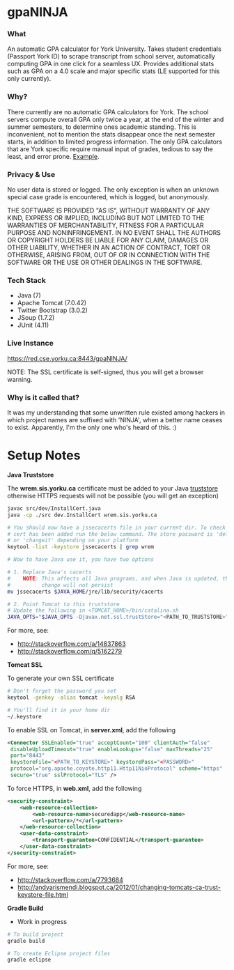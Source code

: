 gpaNINJA
========

### What

An automatic GPA calculator for York University. Takes student credentials 
(Passport York ID) to scrape transcript from school server, automatically 
computing GPA in one click for a seamless UX. Provides additional stats such 
as GPA on a 4.0 scale and major specific stats (LE supported for this only
currently).

### Why?

There currently are no automatic GPA calculators for York. The school servers 
compute overall GPA only twice a year, at the end of the winter and summer 
semesters, to determine ones academic standing. This is inconvenient, not to 
mention the stats disappear once the next semester starts, in addition to 
limited progress information. The only GPA calculators that are York specific 
require manual input of grades, tedious to say the least, and error prone. 
[Example](http://www.yorku.ca/laps/students/gpa.html).

### Privacy & Use

No user data is stored or logged. The only exception is when an unknown special
case grade is encountered, which is logged, but anonymously.

THE SOFTWARE IS PROVIDED "AS IS", WITHOUT WARRANTY OF ANY KIND, EXPRESS OR
IMPLIED, INCLUDING BUT NOT LIMITED TO THE WARRANTIES OF MERCHANTABILITY, FITNESS
FOR A PARTICULAR PURPOSE AND NONINFRINGEMENT. IN NO EVENT SHALL THE AUTHORS OR
COPYRIGHT HOLDERS BE LIABLE FOR ANY CLAIM, DAMAGES OR OTHER LIABILITY, WHETHER
IN AN ACTION OF CONTRACT, TORT OR OTHERWISE, ARISING FROM, OUT OF OR IN
CONNECTION WITH THE SOFTWARE OR THE USE OR OTHER DEALINGS IN THE SOFTWARE.

### Tech Stack

- Java (7)
- Apache Tomcat (7.0.42)
- Twitter Bootstrap (3.0.2)
- JSoup (1.7.2)
- JUnit (4.11)

### Live Instance

https://red.cse.yorku.ca:8443/gpaNINJA/

NOTE: The SSL certificate is self-signed, thus you will get a browser warning.

### Why is it called that?

It was my understanding that some unwritten rule existed among hackers in which 
project names are suffixed with 'NINJA', when a better name ceases to exist. 
Apparently, I'm the only one who's heard of this. :)

Setup Notes
========

**Java Truststore**

The **wrem.sis.yorku.ca** certificate must be added to your Java 
[truststore](http://stackoverflow.com/a/318450) otherwise HTTPS requests
will not be possible (you will get an exception) 

``` bash
javac src/dev/InstallCert.java
java -cp ./src dev.InstallCert wrem.sis.yorku.ca

# You should now have a jssecacerts file in your current dir. To check that the 
# cert has been added run the below command. The store password is 'default' 
# or 'changeit' depending on your platform
keytool -list -keystore jssecacerts | grep wrem

# Now to have Java use it, you have two options

# 1. Replace Java's cacerts
#    NOTE: This affects all Java programs, and when Java is updated, this 
#          change will not persist
mv jssecacerts $JAVA_HOME/jre/lib/security/cacerts

# 2. Point Tomcat to this truststore
# Update the following in <TOMCAT_HOME>/bin/catalina.sh
JAVA_OPTS="$JAVA_OPTS -Djavax.net.ssl.trustStore="<PATH_TO_TRUSTSTORE>" -Djavax.net.ssl.trustStorePassword="<TRUSTSTORE_PASSWORD>""
```

For more, see:
- http://stackoverflow.com/a/14837863
- http://stackoverflow.com/q/5162279

**Tomcat SSL**

To generate your own SSL certificate

```bash
# Don't forget the password you set
keytool -genkey -alias tomcat -keyalg RSA

# You'll find it in your home dir
~/.keystore
```

To enable SSL on Tomcat, in **server.xml**, add the following

```xml
<Connector SSLEnabled="true" acceptCount="100" clientAuth="false"
 disableUploadTimeout="true" enableLookups="false" maxThreads="25"
 port="8443"
 keystoreFile="<PATH_TO_KEYSTORE>" keystorePass="<PASSWORD>"
 protocol="org.apache.coyote.http11.Http11NioProtocol" scheme="https"
 secure="true" sslProtocol="TLS" />
```

To force HTTPS, in **web.xml**, add the following

```xml
<security-constraint>
    <web-resource-collection>
        <web-resource-name>securedapp</web-resource-name>
        <url-pattern>/*</url-pattern>
    </web-resource-collection>
    <user-data-constraint>
        <transport-guarantee>CONFIDENTIAL</transport-guarantee>
    </user-data-constraint>
</security-constraint>
```

For more, see:
- http://stackoverflow.com/a/7793684
- http://andyarismendi.blogspot.ca/2012/01/changing-tomcats-ca-trust-keystore-file.html

**Gradle Build**

- Work in progress

```bash
# To build project
gradle build

# To create Eclipse project files
gradle eclipse
```
